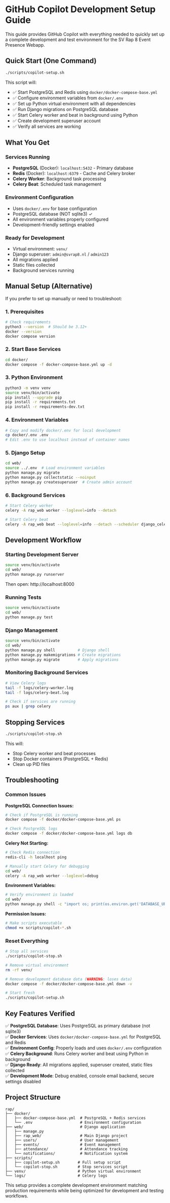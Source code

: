 # GitHub Copilot Development Setup Guide

This guide provides GitHub Copilot with everything needed to quickly set up a complete development and test environment for the SV Rap 8 Event Presence Webapp.

## Quick Start (One Command)

```bash
./scripts/copilot-setup.sh
```

This script will:
- ✅ Start PostgreSQL and Redis using `docker/docker-compose-base.yml`
- ✅ Configure environment variables from `docker/.env`
- ✅ Set up Python virtual environment with all dependencies
- ✅ Run Django migrations on PostgreSQL database
- ✅ Start Celery worker and beat in background using Python
- ✅ Create development superuser account
- ✅ Verify all services are working

## What You Get

### Services Running
- **PostgreSQL** (Docker): `localhost:5432` - Primary database
- **Redis** (Docker): `localhost:6379` - Cache and Celery broker
- **Celery Worker**: Background task processing
- **Celery Beat**: Scheduled task management

### Environment Configuration
- Uses `docker/.env` for base configuration
- PostgreSQL database (NOT sqlite3) ✓
- All environment variables properly configured
- Development-friendly settings enabled

### Ready for Development
- Virtual environment: `venv/`
- Django superuser: `admin@svrap8.nl` / `admin123`
- All migrations applied
- Static files collected
- Background services running

## Manual Setup (Alternative)

If you prefer to set up manually or need to troubleshoot:

### 1. Prerequisites
```bash
# Check requirements
python3 --version  # Should be 3.12+
docker --version
docker compose version
```

### 2. Start Base Services
```bash
cd docker/
docker compose -f docker-compose-base.yml up -d
```

### 3. Python Environment
```bash
python3 -m venv venv
source venv/bin/activate
pip install --upgrade pip
pip install -r requirements.txt
pip install -r requirements-dev.txt
```

### 4. Environment Variables
```bash
# Copy and modify docker/.env for local development
cp docker/.env .env
# Edit .env to use localhost instead of container names
```

### 5. Django Setup
```bash
cd web/
source ../.env  # Load environment variables
python manage.py migrate
python manage.py collectstatic --noinput
python manage.py createsuperuser  # Create admin account
```

### 6. Background Services
```bash
# Start Celery worker
celery -A rap_web worker --loglevel=info --detach

# Start Celery beat
celery -A rap_web beat --loglevel=info --detach --scheduler django_celery_beat.schedulers:DatabaseScheduler
```

## Development Workflow

### Starting Development Server
```bash
source venv/bin/activate
cd web/
python manage.py runserver
```
Then open: http://localhost:8000

### Running Tests
```bash
source venv/bin/activate
cd web/
python manage.py test
```

### Django Management
```bash
source venv/bin/activate
cd web/
python manage.py shell          # Django shell
python manage.py makemigrations # Create migrations
python manage.py migrate        # Apply migrations
```

### Monitoring Background Services
```bash
# View Celery logs
tail -f logs/celery-worker.log
tail -f logs/celery-beat.log

# Check if services are running
ps aux | grep celery
```

## Stopping Services

```bash
./scripts/copilot-stop.sh
```

This will:
- Stop Celery worker and beat processes
- Stop Docker containers (PostgreSQL + Redis)
- Clean up PID files

## Troubleshooting

### Common Issues

**PostgreSQL Connection Issues:**
```bash
# Check if PostgreSQL is running
docker compose -f docker/docker-compose-base.yml ps

# Check PostgreSQL logs
docker compose -f docker/docker-compose-base.yml logs db
```

**Celery Not Starting:**
```bash
# Check Redis connection
redis-cli -h localhost ping

# Manually start Celery for debugging
cd web/
celery -A rap_web worker --loglevel=debug
```

**Environment Variables:**
```bash
# Verify environment is loaded
cd web/
python manage.py shell -c "import os; print(os.environ.get('DATABASE_URL'))"
```

**Permission Issues:**
```bash
# Make scripts executable
chmod +x scripts/copilot-*.sh
```

### Reset Everything
```bash
# Stop all services
./scripts/copilot-stop.sh

# Remove virtual environment
rm -rf venv/

# Remove development database data (WARNING: loses data)
docker compose -f docker/docker-compose-base.yml down -v

# Start fresh
./scripts/copilot-setup.sh
```

## Key Features Verified

✅ **PostgreSQL Database**: Uses PostgreSQL as primary database (not sqlite3)  
✅ **Docker Services**: Uses `docker/docker-compose-base.yml` for PostgreSQL and Redis  
✅ **Environment Config**: Properly loads and uses `docker/.env` configuration  
✅ **Celery Background**: Runs Celery worker and beat using Python in background  
✅ **Django Ready**: All migrations applied, superuser created, static files collected  
✅ **Development Mode**: Debug enabled, console email backend, secure settings disabled  

## Project Structure

```
rap/
├── docker/
│   ├── docker-compose-base.yml  # PostgreSQL + Redis services
│   └── .env                     # Environment configuration
├── web/                         # Django application
│   ├── manage.py
│   ├── rap_web/                 # Main Django project
│   ├── users/                   # User management
│   ├── events/                  # Event management
│   ├── attendance/              # Attendance tracking
│   └── notifications/           # Notification system
├── scripts/
│   ├── copilot-setup.sh        # Full setup script
│   └── copilot-stop.sh         # Stop services script
├── venv/                       # Python virtual environment
└── logs/                       # Celery logs
```

This setup provides a complete development environment matching production requirements while being optimized for development and testing workflows.